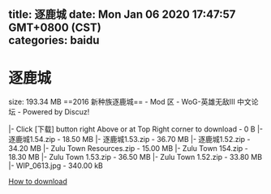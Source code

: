 
title: 逐鹿城
date: Mon Jan 06 2020 17:47:57 GMT+0800 (CST)    
categories: baidu
---

# 逐鹿城
size: 193.34 MB
 ==2016 新种族逐鹿城== - Mod 区 - WoG-英雄无敌III 中文论坛 - Powered by Discuz!
 
|- Click [下载] button right Above or at Top Right corner to download - 0 B
|- 逐鹿城1.54.zip - 18.50 MB
|- 逐鹿城1.53.zip - 36.70 MB
|- 逐鹿城1.52.zip - 34.20 MB
|- Zulu Town Resources.zip - 15.00 MB
|- Zulu Town 154.zip - 18.30 MB
|- Zulu Town 1.53.zip - 36.50 MB
|- Zulu Town 1.52.zip - 33.80 MB
|- WIP_0613.jpg - 340.00 kB

[How to download](https://bpcam.bemobtrk.com/go/2ceec3aa-1ca2-46d6-b9ff-aaa5c184517c?jno=1813)